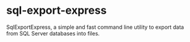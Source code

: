 # sql-export-express
SqlExportExpress, a simple and fast command line utility to export data from SQL Server databases into files.
